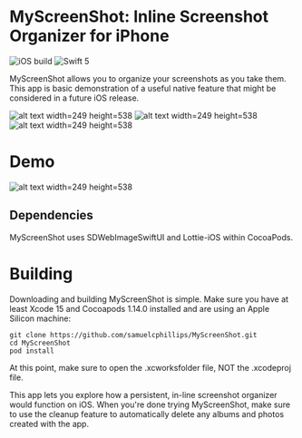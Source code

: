 # MyScreenShot: Inline Screenshot Organizer for iPhone

![iOS build](https://github.com/polydice/iCook-tvOS/workflows/iOS%20build/badge.svg)
![Swift 5](https://img.shields.io/badge/Swift-5-orange.svg)

MyScreenShot allows you to organize your screenshots as you take them. This app is basic demonstration of a useful native feature that might be considered in a future iOS release.

![alt text width=249 height=538](https://github.com/samjapan2014/ScreenShot/blob/main/Asset%201%20copy.png?raw=true)
![alt text width=249 height=538](https://github.com/samjapan2014/ScreenShot/blob/main/Asset%206%20copy.png?raw=true)
![alt text width=249 height=538](https://github.com/samjapan2014/ScreenShot/blob/main/Asset%2010%20copy.png?raw=true)

# Demo 

![alt text width=249 height=538](https://raw.githubusercontent.com/samjapan2014/ScreenShot/main/ezgif-5-f6f034819c.gif)
## Dependencies

MyScreenShot uses SDWebImageSwiftUI and Lottie-iOS within CocoaPods.

# Building 

Downloading and building MyScreenShot is simple. Make sure you have at least Xcode 15 and Cocoapods 1.14.0 installed and are using an Apple Silicon machine:

```
git clone https://github.com/samuelcphillips/MyScreenShot.git
cd MyScreenShot
pod install
```

At this point, make sure to open the .xcworksfolder file, NOT the .xcodeproj file.

This app lets you explore how a persistent, in-line screenshot organizer would function on iOS. When you're done trying MyScreenShot, make sure to use the cleanup feature to automatically delete any albums and photos created with the app. 
